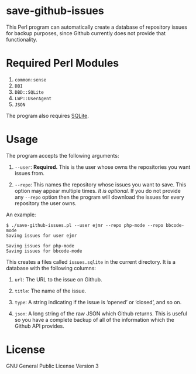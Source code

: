 # save-github-issues

This Perl program can automatically create a database of repository
issues for backup purposes, since Github currently does not provide
that functionality.



# Required Perl Modules

1. `common:sense`
2. `DBI`
3. `DBD::SQLite`
4. `LWP::UserAgent`
5. `JSON`

The program also requires [SQLite](http://sqlite.org).



# Usage

The program accepts the following arguments:

1. `--user`: **Required.** This is the user whose owns the
repositories you want issues from.

2. `--repo`: This names the repository whose issues you want to save.
This option may appear multiple times.  *It is optional.*  If you do
not provide any `--repo` option then the program will download the
issues for every repository the user owns.

An example:

    $ ./save-github-issues.pl --user ejmr --repo php-mode --repo bbcode-mode
    Saving issues for user ejmr

    Saving issues for php-mode
    Saving issues for bbcode-mode

This creates a files called `issues.sqlite` in the current directory.
It is a database with the following columns:

1. `url`: The URL to the issue on Github.

2. `title`: The name of the issue.

3. `type`: A string indicating if the issue is ‘opened’ or ‘closed’,
and so on.

4. `json`: A long string of the raw JSON which Github returns.  This
is useful so you have a complete backup of all of the information
which the Github API provides.



# License

GNU General Public License Version 3
